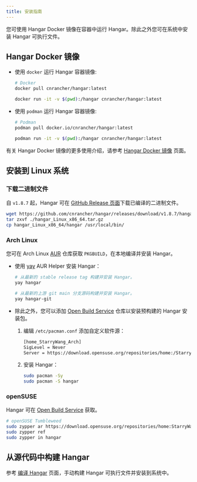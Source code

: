 ```yaml
---
title: 安装指南
---
```


您可使用 Hangar Docker 镜像在容器中运行 Hangar。除此之外您可在系统中安装 Hangar 可执行文件。

## Hangar Docker 镜像

- 使用 `docker` 运行 Hangar 容器镜像:

    ```sh
    # Docker
    docker pull cnrancher/hangar:latest

    docker run -it -v $(pwd):/hangar cnrancher/hangar:latest
    ```

- 使用 `podman` 运行 Hangar 容器镜像:

    ```sh
    # Podman
    podman pull docker.io/cnrancher/hangar:latest

    podman run -it -v $(pwd):/hangar cnrancher/hangar:latest
    ```

有关 Hangar Docker 镜像的更多使用介绍，请参考 [Hangar Docker 镜像](/docs/v1.8/docker-image) 页面。

## 安装到 Linux 系统

### 下载二进制文件

自 `v1.8.7` 起，Hangar 可在 [GitHub Release 页面](https://github.com/cnrancher/hangar/releases)下载已编译的二进制文件。

```bash
wget https://github.com/cnrancher/hangar/releases/download/v1.8.7/hangar_Linux_x86_64.tar.gz
tar zxvf ./hangar_Linux_x86_64.tar.gz
cp hangar_Linux_x86_64/hangar /usr/local/bin/
```

### Arch Linux

您可在 Arch Linux [AUR](https://aur.archlinux.org/packages/hangar) 仓库获取 `PKGBUILD`，在本地编译并安装 Hangar。

- 使用 [yay](https://github.com/Jguer/yay) AUR Helper 安装 Hangar：

    ```sh
    # 从最新的 stable release tag 构建并安装 Hangar。
    yay hangar

    # 从最新的上游 git main 分支源码构建并安装 Hangar。
    yay hangar-git
    ```

- 除此之外，您可以添加 [Open Build Service](https://download.opensuse.org/repositories/home:/StarryWang/Arch/x86_64/) 仓库以安装预构建的 Hangar 安装包。

    1. 编辑 `/etc/pacman.conf` 添加自定义软件源：
        ```txt title="/etc/pacman.conf"
        [home_StarryWang_Arch]
        SigLevel = Never
        Server = https://download.opensuse.org/repositories/home:/StarryWang/Arch/$arch
        ```
    1. 安装 Hangar：
        ```sh
        sudo pacman -Sy
        sudo pacman -S hangar
        ```

### openSUSE

Hangar 可在 [Open Build Service](https://build.opensuse.org/package/show/home:StarryWang/Hangar) 获取。

```sh
# openSUSE Tumbleweed
sudo zypper ar https://download.opensuse.org/repositories/home:StarryWang/openSUSE_Tumbleweed/home:StarryWang.repo
sudo zypper ref
sudo zypper in hangar
```

## 从源代码中构建 Hangar

参考 [编译 Hangar](/docs/v1.8/dev/build) 页面，手动构建 Hangar 可执行文件并安装到系统中。
